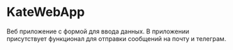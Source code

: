 # KateWebApp
Веб приложение с формой для ввода данных. В приложении присутствует функционал для отправки сообщений на почту и телеграм.

